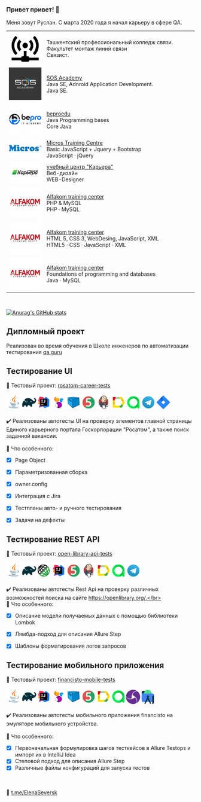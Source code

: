 ### Привет привет! :wave:
Меня зовут Руслан. С марта 2020 года я начал карьеру в сфере QA.</br>

<table width="100%" border='0'>
   <tr><td width="20%" valign="bottom"><img src="/images/access-point-network.png"></td><td valign="middle">Ташкентский профессиональный колледж связи.</br>Факультет монтаж линий связи</br>Связист.</td></tr>
   <tr><td width="20%" valign="bottom"><img src="/images/sos_academy.png"></td><td valign="middle"><a target="_blank" href="https://qa.guru">SOS Academy</a></br>Java SE, Adnroid Application Development.</br>Java SE.</td></tr>
   <tr><td width="20%" valign="bottom"><img src="/images/beproedu.jpeg"></td><td valign="middle"><a target="_blank" href="https://qa.guru">beproedu</a></br>Java Programming bases</br>Core Java</td></tr>
   <tr><td width="20%" valign="bottom"><img src="/images/micros.jpeg"></td><td valign="middle"><a target="_blank" href="https://qa.guru">Micros Training Centre</a></br>
Basic JavaScript + Jquery + Bootstrap</br>JavaScript · jQuery</td></tr>
   <tr><td width="20%" valign="bottom"><img src="/images/carier.jpeg"></td><td valign="middle"><a target="_blank" href="https://qa.guru">учебный центр "Карьера"</a></br>Веб-дизайн</br>WEB-Designer</td></tr>
   <tr><td width="20%" valign="bottom"><img src="/images/alfakom.png"></td><td valign="middle"><a target="_blank" href="https://qa.guru">Alfakom training center</a></br>PHP & MySQL</br>PHP · MySQL</td></tr>
   <tr><td width="20%" valign="bottom"><img src="/images/alfakom.png"></td><td valign="middle"><a target="_blank" href="https://qa.guru">Alfakom training center</a></br>HTML 5, CSS 3, WebDesing, JavaScript, XML</br>HTML5 · CSS · JavaScript · XML</td></tr>
   <tr><td width="20%" valign="bottom"><img src="/images/alfakom.png"></td><td valign="middle"><a target="_blank" href="https://qa.guru">Alfakom training center</a></br>Foundations of programming and databases</br>Java · MySQL</td></tr>
</table>
  </br>
  
  [![Anurag's GitHub stats](https://github-readme-stats.vercel.app/api?username=ElenaSkorobodilova)](https://github.com/ElenaSkorobodilova/github-readme-stats)

## Дипломный проект
Реализован во время обучения в Школе инженеров по автоматизации тестирования <a target="_blank" href="https://qa.guru">qa.guru</a>
## Тестирование UI
:link: Тестовый проект: <a target="_blank" href="https://github.com/ElenaSkorobodilova/rosatom-career-tests">rosatom-career-tests</a></br></br>
![This is an image](/icons/Java.png)![This is an image](/icons/Gradle.png)![This is an image](/icons/Intelij_IDEA.png)![This is an image](/icons/Selenide.png)![This is an image](/icons/Selenoid.png)![This is an image](/icons/JUnit5.png)![This is an image](/icons/Jenkins.png)![This is an image](/icons/Allure_Report.png)![This is an image](/icons/AllureTestOps.png)![This is an image](/icons/Telegram.png)![This is an image](/icons/Jira.png)</br></br>
:heavy_check_mark: Реализованы автотесты UI на проверку элементов главной страницы Единого карьерного портала Госкорпорации "Росатом", а также поиск заданной вакансии.</br></br>
:triangular_flag_on_post: Что особенного:

- [x] Page Object
- [x] Параметризованная сборка
- [x] owner.config
- [x] Интеграция с Jira
- [x] Тестпланы авто- и ручного тестирования
- [x] Задачи на дефекты


## Тестирование REST API
:link: Тестовый проект: <a target="_blank" href="https://github.com/ElenaSkorobodilova/open-library-api-tests">open-library-api-tests</a></br></br>
![This is an image](/icons/Java.png)![This is an image](/icons/Gradle.png)![This is an image](/icons/Rest-Assured.png)![This is an image](/icons/Intelij_IDEA.png)![This is an image](/icons/JUnit5.png)![This is an image](/icons/Jenkins.png)![This is an image](/icons/Allure_Report.png)![This is an image](/icons/AllureTestOps.png)![This is an image](/icons/Telegram.png)</br></br>
:heavy_check_mark: Реализованы автотесты Rest Api на проверку различных возможностей поиска на сайте https://openlibrary.org/.</br></br>
:triangular_flag_on_post: Что особенного:

- [x] Описание модели получаемых данных с помощью библиотеки Lombok
- [x] Лямбда-подход для описания Allure Step
- [x] Шаблоны форматирования логов запросов


## Тестирование мобильного приложения
:link: Тестовый проект: <a target="_blank" href="https://github.com/ElenaSkorobodilova/financisto-mobile-tests">financisto-mobile-tests</a></br></br>
![This is an image](/icons/Java.png)![This is an image](/icons/Gradle.png)![This is an image](/icons/Intelij_IDEA.png)![This is an image](/icons/Selenide.png)![This is an image](/icons/Selenoid.png)![This is an image](/icons/JUnit5.png)![This is an image](/icons/Allure_Report.png)![This is an image](/icons/AllureTestOps.png)![This is an image](/icons/appium.png) ![This is an image](/icons/androidstudio.png)</br></br>
:heavy_check_mark: Реализованы автотесты мобильного приложения financisto на эмуляторе мобильного устройства.</br></br>
:triangular_flag_on_post: Что особенного:

- [x] Первоначальная формулировка шагов тесткейсов в Allure Testops и импорт их в IntelliJ Idea
- [x] Степовой подход для описания Allure Step
- [x] Различные файлы конфигураций для запуска тестов

</br></br>
:cherry_blossom: <a target="_blank" href="https://t.me/ElenaSeversk">t.me/ElenaSeversk</a>
